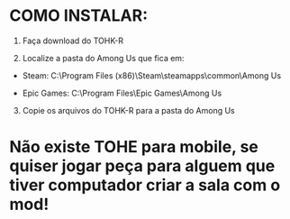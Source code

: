 # COMO INSTALAR:

1. Faça download do TOHK-R

2. Localize a pasta do Among Us que fica em:

- Steam: C:\Program Files (x86)\Steam\steamapps\common\Among Us

- Epic Games: C:\Program Files\Epic Games\Among Us

3. Copie os arquivos do TOHK-R para a pasta do Among Us

# Não existe TOHE para mobile, se quiser jogar peça para alguem que tiver computador criar a sala com o mod!